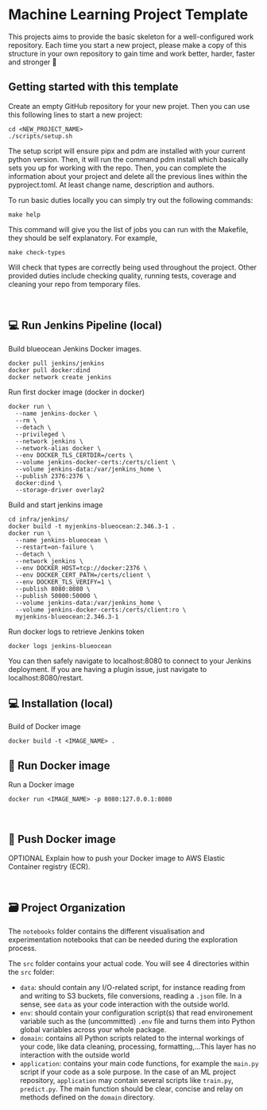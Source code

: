 # Machine Learning Project Template

This projects aims to provide the basic skeleton for a well-configured work repository. Each time you start a new project, please make a copy of this structure in your own repository to gain time and work better, harder, faster and stronger 🤖


## Getting started with this template
Create an empty GitHub repository for your new projet. 
Then you can use this following lines to start a new project:

```
cd <NEW_PROJECT_NAME>
./scripts/setup.sh
```

The setup script will ensure pipx and pdm are installed with your current python version. Then, it will run the command pdm install which basically sets you up for working with the repo. Then, you can complete the information about your project and delete all the previous lines within the pyproject.toml. At least change name, description and authors.

To run basic duties locally you can simply try out the following commands:
```
make help
```
This command will give you the list of jobs you can run with the Makefile, they should be self explanatory. For example,

```
make check-types
```
Will check that types are correctly being used throughout the project. Other provided duties include checking quality, running tests, coverage and cleaning your repo from temporary files.

<br/>

💻  Run Jenkins Pipeline (local)
-------------

Build blueocean Jenkins Docker images.
```
docker pull jenkins/jenkins
docker pull docker:dind
docker network create jenkins
```

Run first docker image (docker in docker)
```
docker run \
  --name jenkins-docker \
  --rm \
  --detach \
  --privileged \
  --network jenkins \
  --network-alias docker \
  --env DOCKER_TLS_CERTDIR=/certs \
  --volume jenkins-docker-certs:/certs/client \
  --volume jenkins-data:/var/jenkins_home \
  --publish 2376:2376 \
  docker:dind \
  --storage-driver overlay2
```

Build and start jenkins image
```
cd infra/jenkins/
docker build -t myjenkins-blueocean:2.346.3-1 .
docker run \
  --name jenkins-blueocean \
  --restart=on-failure \
  --detach \
  --network jenkins \
  --env DOCKER_HOST=tcp://docker:2376 \
  --env DOCKER_CERT_PATH=/certs/client \
  --env DOCKER_TLS_VERIFY=1 \
  --publish 8080:8080 \
  --publish 50000:50000 \
  --volume jenkins-data:/var/jenkins_home \
  --volume jenkins-docker-certs:/certs/client:ro \
  myjenkins-blueocean:2.346.3-1
```

Run docker logs to retrieve Jenkins token
```
docker logs jenkins-blueocean
```

You can then safely navigate to localhost:8080 to connect to your Jenkins deployment. If you are having a plugin issue, just navigate to localhost:8080/restart.

💻  Installation (local)
-------------

Build of Docker image
```
docker build -t <IMAGE_NAME> .
```


🐳 Run Docker image
------------

Run a Docker image
```
docker run <IMAGE_NAME> -p 8080:127.0.0.1:8080
```

<br/>

🐳 Push Docker image
------------

OPTIONAL
Explain how to push your Docker image to AWS Elastic Container registry (ECR).

<br/>


🗃 Project Organization
------------

The `notebooks` folder contains the different visualisation and experimentation notebooks that can be needed during the exploration process.

The `src` folder contains your actual code. You will see 4 directories within the `src` folder:
- `data`: should contain any I/O-related script, for instance reading from and writing to S3 buckets, file conversions, reading a `.json` file. In a sense, see `data` as your code interaction with the outside world.
- `env`: should contain your configuration script(s) that read environement variable such as the (uncommitted) `.env` file and turns them into Python global variables across your whole package.
- `domain`: contains all Python scripts related to the internal workings of your code, like data cleaning, processing, formatting,...This layer has no interaction with the outside world
- `application`: contains your main code functions, for example the `main.py` script if your code as a sole purpose. In the case of an ML project repository, `application` may contain several scripts like `train.py`, `predict.py`. The main function should be clear, concise and relay on methods defined on the `domain` directory.
